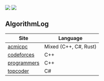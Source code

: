 ![](https://img.shields.io/github/languages/top/eglik/AlgorithmLog.svg?color=brightgreen) ![](https://img.shields.io/github/languages/count/eglik/AlgorithmLog.svg)

## AlgorithmLog
  Site  | Language
  ------------- | -------------
  [acmicpc](https://www.acmicpc.net/)  | Mixed (C++, C#, Rust)
  [codeforces](https://www.topcoder.com/)  | C++
  [programmers](https://programmers.co.kr/)  | C++
  [topcoder](https://www.topcoder.com/)  | C#
